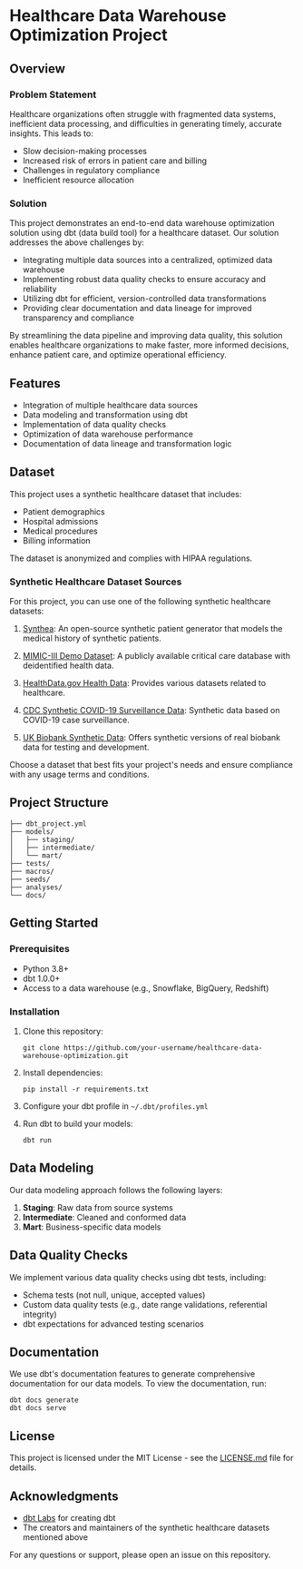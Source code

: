 # Healthcare Data Warehouse Optimization Project

## Overview

### Problem Statement

Healthcare organizations often struggle with fragmented data systems, inefficient data processing, and difficulties in generating timely, accurate insights. This leads to:

- Slow decision-making processes
- Increased risk of errors in patient care and billing
- Challenges in regulatory compliance
- Inefficient resource allocation

### Solution

This project demonstrates an end-to-end data warehouse optimization solution using dbt (data build tool) for a healthcare dataset. Our solution addresses the above challenges by:

- Integrating multiple data sources into a centralized, optimized data warehouse
- Implementing robust data quality checks to ensure accuracy and reliability
- Utilizing dbt for efficient, version-controlled data transformations
- Providing clear documentation and data lineage for improved transparency and compliance

By streamlining the data pipeline and improving data quality, this solution enables healthcare organizations to make faster, more informed decisions, enhance patient care, and optimize operational efficiency.

## Features

- Integration of multiple healthcare data sources
- Data modeling and transformation using dbt
- Implementation of data quality checks
- Optimization of data warehouse performance
- Documentation of data lineage and transformation logic

## Dataset

This project uses a synthetic healthcare dataset that includes:

- Patient demographics
- Hospital admissions
- Medical procedures
- Billing information

The dataset is anonymized and complies with HIPAA regulations.

### Synthetic Healthcare Dataset Sources

For this project, you can use one of the following synthetic healthcare datasets:

1. [Synthea](https://synthetichealth.github.io/synthea/): An open-source synthetic patient generator that models the medical history of synthetic patients.

2. [MIMIC-III Demo Dataset](https://mimic.mit.edu/docs/gettingstarted/): A publicly available critical care database with deidentified health data.

3. [HealthData.gov Health Data](https://healthdata.gov/browse): Provides various datasets related to healthcare.

4. [CDC Synthetic COVID-19 Surveillance Data](https://data.cdc.gov/Case-Surveillance/COVID-19-Case-Surveillance-Public-Use-Data-with-Ge/n8mc-b4w4): Synthetic data based on COVID-19 case surveillance.

5. [UK Biobank Synthetic Data](https://www.ukbiobank.ac.uk/enable-your-research/about-our-data): Offers synthetic versions of real biobank data for testing and development.

Choose a dataset that best fits your project's needs and ensure compliance with any usage terms and conditions.

## Project Structure

```
├── dbt_project.yml
├── models/
│   ├── staging/
│   ├── intermediate/
│   └── mart/
├── tests/
├── macros/
├── seeds/
├── analyses/
└── docs/
```

## Getting Started

### Prerequisites

- Python 3.8+
- dbt 1.0.0+
- Access to a data warehouse (e.g., Snowflake, BigQuery, Redshift)

### Installation

1. Clone this repository:
   ```
   git clone https://github.com/your-username/healthcare-data-warehouse-optimization.git
   ```

2. Install dependencies:
   ```
   pip install -r requirements.txt
   ```

3. Configure your dbt profile in `~/.dbt/profiles.yml`

4. Run dbt to build your models:
   ```
   dbt run
   ```

## Data Modeling

Our data modeling approach follows the following layers:

1. **Staging**: Raw data from source systems
2. **Intermediate**: Cleaned and conformed data
3. **Mart**: Business-specific data models

## Data Quality Checks

We implement various data quality checks using dbt tests, including:

- Schema tests (not null, unique, accepted values)
- Custom data quality tests (e.g., date range validations, referential integrity)
- dbt expectations for advanced testing scenarios

## Documentation

We use dbt's documentation features to generate comprehensive documentation for our data models. To view the documentation, run:

```
dbt docs generate
dbt docs serve
```

## License

This project is licensed under the MIT License - see the [LICENSE.md](LICENSE.md) file for details.

## Acknowledgments

- [dbt Labs](https://www.getdbt.com/) for creating dbt
- The creators and maintainers of the synthetic healthcare datasets mentioned above

For any questions or support, please open an issue on this repository.
